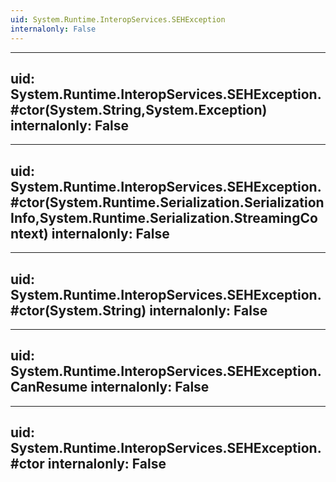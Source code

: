 ```yaml
---
uid: System.Runtime.InteropServices.SEHException
internalonly: False
---
```


---
uid: System.Runtime.InteropServices.SEHException.#ctor(System.String,System.Exception)
internalonly: False
---

---
uid: System.Runtime.InteropServices.SEHException.#ctor(System.Runtime.Serialization.SerializationInfo,System.Runtime.Serialization.StreamingContext)
internalonly: False
---

---
uid: System.Runtime.InteropServices.SEHException.#ctor(System.String)
internalonly: False
---

---
uid: System.Runtime.InteropServices.SEHException.CanResume
internalonly: False
---

---
uid: System.Runtime.InteropServices.SEHException.#ctor
internalonly: False
---
